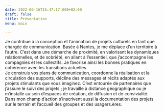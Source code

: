 ```yaml
---
date: 2022-06-16T15:47:17.000+02:00
draft: false
title: Présentation
menu: main

---
```

Je contribue à la conception et l’animation de projets culturels en tant que chargée de communication. Basée à Nantes, je me déplace d’un territoire à l’autre. C’est dans une démarche de proximité, en valorisant les dynamiques relationnelles, et de sobriété, en allant à l’essentiel, que j’accompagne les compagnies et les collectifs. Je favorise ainsi les bonnes pratiques en cohérence avec les transitions actuelles.   
Je construis vos plans de communication, coordonne la réalisation et la circulation des supports, décline des messages et récits adaptés aux projets stimulants que vous imaginez. C’est entourée de partenaires que j’assure le suivi des projets ; je travaille à distance géographique ou je m’installe au sein d’espaces de création, de diffusion et de convivialité. Dans mon champ d’action s’inscrivent aussi la documentation des projets sur le terrain et l’accueil des groupes et des usagers.ères.
